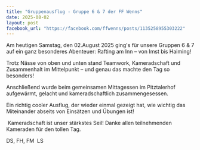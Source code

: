 ```yaml
---
title: "Gruppenausflug - Gruppe 6 & 7 der FF Wenns"
date: 2025-08-02
layout: post
facebook_url: "https://facebook.com/ffwenns/posts/1135258955303222"
---
```


Am heutigen Samstag, den 02.August 2025 ging's für unsere Gruppen 6 & 7 auf ein ganz besonderes Abenteuer: Rafting am Inn – von Imst bis Haiming! 

Trotz Nässe von oben und unten stand Teamwork, Kameradschaft und Zusammenhalt im Mittelpunkt – und genau das machte den Tag so besonders!

Anschließend wurde beim gemeinsamen Mittagessen im Pitztalerhof aufgewärmt, gelacht und kameradschaftlich zusammengesessen. 

Ein richtig cooler Ausflug, der wieder einmal gezeigt hat, wie wichtig das Miteinander abseits von Einsätzen und Übungen ist! 

️ Kameradschaft ist unser stärkstes Seil! Danke allen teilnehmenden Kameraden für den tollen Tag. 

 DS, FH, FM
️ LS